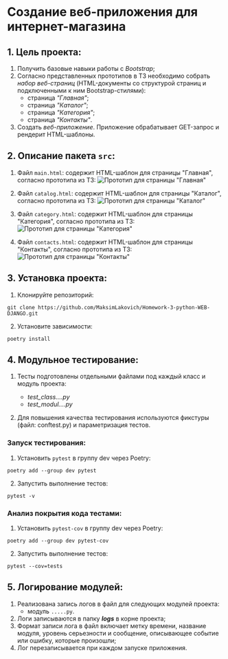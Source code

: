 # Создание веб-приложения для интернет-магазина


## 1. Цель проекта:
1. Получить базовые навыки работы с *Bootstrap*;
2. Согласно представленных прототипов в ТЗ необходимо собрать *набор веб-страниц* (HTML-документы со структурой страниц и подключенными к ним Bootstrap-стилями):
   - страница *"Главная"*;
   - страница *"Каталог"*;
   - страница *"Категория"*;
   - страница *"Контакты"*.
3. Создать *веб-приложение*. Приложение обрабатывает GET-запрос и рендерит HTML-шаблоны.


## 2. Описание пакета `src`:

1. Файл `main.html`: содержит HTML-шаблон для страницы "Главная", согласно прототипа из ТЗ:
![Прототип для страницы "Главная"](https://cdn-user36618.skyeng.ru/skyconvert/unsafe/fit-in/1368x/https://cdn-user12724.skyeng.ru/image/fbf17291e774624c7457c956431f7573.png)

2. Файл `catalog.html`: содержит HTML-шаблон для страницы "Каталог", согласно прототипа из ТЗ:
![Прототип для страницы "Каталог"](https://cdn-user36618.skyeng.ru/skyconvert/unsafe/fit-in/1368x/https://cdn-user12724.skyeng.ru/image/c7746654406565828ad2810308e2050f.png)

3. Файл `category.html`: содержит HTML-шаблон для страницы "Категория", согласно прототипа из ТЗ:
![Прототип для страницы "Категория"](https://cdn-user36618.skyeng.ru/skyconvert/unsafe/fit-in/1368x/https://cdn-user12724.skyeng.ru/image/583a50ff617df5f00b6c897d1f467eb3.png)

4. Файл `contacts.html`: содержит HTML-шаблон для страницы "Контакты", согласно прототипа из ТЗ:
![Прототип для страницы "Контакты"](https://cdn-user36618.skyeng.ru/skyconvert/unsafe/fit-in/1368x/https://cdn-user12724.skyeng.ru/image/f191a2cdfe472fd34a2bdd0a53c9f9a0.png)


## 3. Установка проекта:
1. Клонируйте репозиторий:
```
git clone https://github.com/MaksimLakovich/Homework-3-python-WEB-DJANGO.git
```

2. Установите зависимости:
```
poetry install
```


## 4. Модульное тестирование:

1. Тесты подготовлены отдельными файлами под каждый класс и модуль проекта:
   - _test_class....py_
   - _test_modul....py_
 
2. Для повышения качества тестирования используются фикстуры (файл: conftest.py) и параметризация тестов.

### Запуск тестирования:
1. Установить `pytest` в группу dev через Poetry:
```
poetry add --group dev pytest
```
2. Запустить выполнение тестов:
```
pytest -v
```

### Анализ покрытия кода тестами:
1. Установить `pytest-cov` в группу dev через Poetry:
```
poetry add --group dev pytest-cov
```
2. Запустить выполнение тестов:
```
pytest --cov=tests
```


## 5. Логирование модулей:

1. Реализована запись логов в файл для следующих модулей проекта:
   - модуль `.....py`.
2. Логи записываются в папку ***logs*** в корне проекта;
3. Формат записи лога в файл включает метку времени, название модуля, уровень серьезности и сообщение, описывающее событие или ошибку, которые произошли; 
4. Лог перезаписывается при каждом запуске приложения.
